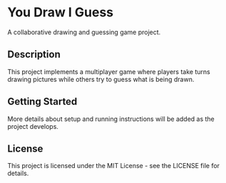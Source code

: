 # You Draw I Guess

A collaborative drawing and guessing game project.

## Description

This project implements a multiplayer game where players take turns drawing pictures while others try to guess what is being drawn.

## Getting Started

More details about setup and running instructions will be added as the project develops.

## License

This project is licensed under the MIT License - see the LICENSE file for details.
